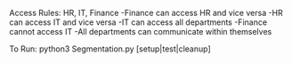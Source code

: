 Access Rules: HR, IT, Finance
-Finance can access HR and vice versa
-HR can access IT and vice versa
-IT can access all departments
-Finance cannot access IT
-All departments can communicate within themselves

To Run:
python3 Segmentation.py [setup|test|cleanup]
